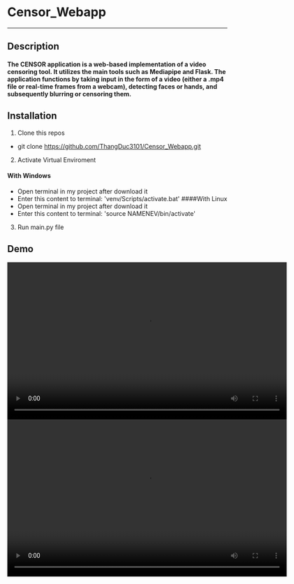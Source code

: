 # Censor_Webapp
---
## Description
#### The CENSOR application is a web-based implementation of a video censoring tool. It utilizes the main tools such as Mediapipe and Flask. The application functions by taking input in the form of a video (either a .mp4 file or real-time frames from a webcam), detecting faces or hands, and subsequently blurring or censoring them.
## Installation
1. Clone this repos
- git clone https://github.com/ThangDuc3101/Censor_Webapp.git
2. Activate Virtual Enviroment
#### With Windows
  - Open terminal in my project after download it
  - Enter this content to terminal: 'venv/Scripts/activate.bat'
####With Linux
  - Open terminal in my project after download it
  - Enter this content to terminal: 'source NAMENEV/bin/activate'
3. Run main.py file
## Demo
<video width="640" height="360" controls>
  <source src="https://github.com/ThangDuc3101/Censor_Webapp/blob/master/static/videos/demo1.mp4" type="video/mp4">  
</video>
<video width="640" height="360" controls>
  <source src="https://github.com/ThangDuc3101/Censor_Webapp/blob/master/static/videos/demo2.mp4" type="video/mp4">  
</video>

